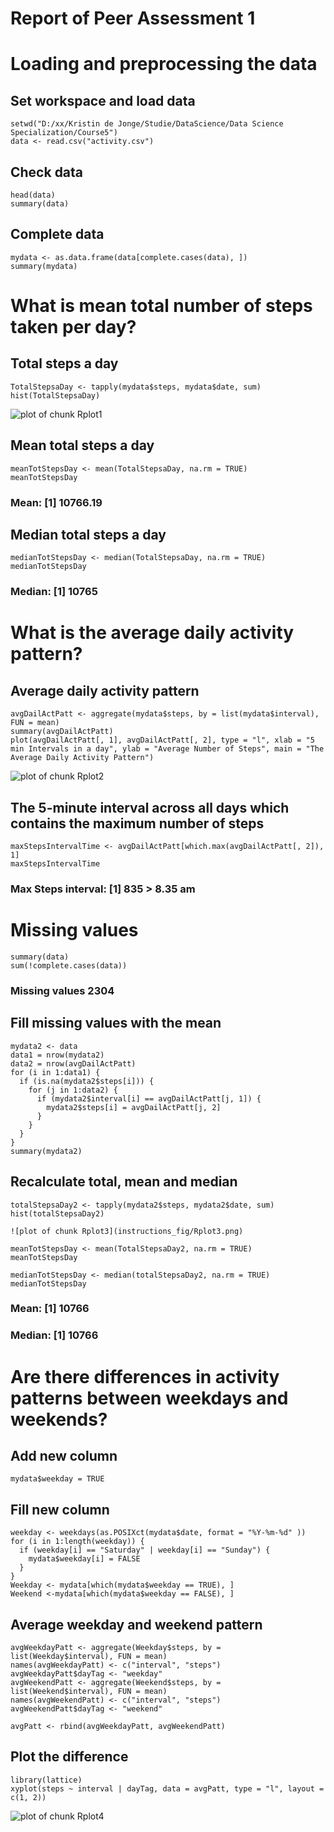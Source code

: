 # Report of Peer Assessment 1

# Loading and preprocessing the data

## Set workspace and load data

```{r loaddata, echo=TRUE}
setwd("D:/xx/Kristin de Jonge/Studie/DataScience/Data Science Specialization/Course5")
data <- read.csv("activity.csv")
```

## Check data
```{r checkdata, echo=TRUE}
head(data)
summary(data)
```

## Complete data
```{r completedata, echo=TRUE}
mydata <- as.data.frame(data[complete.cases(data), ])
summary(mydata)
```

# What is mean total number of steps taken per day?

## Total steps a day
```{r totalsteps, echo=TRUE}
TotalStepsaDay <- tapply(mydata$steps, mydata$date, sum)
hist(TotalStepsaDay)
```

![plot of chunk Rplot1](instructions_fig/Rplot1.png) 


## Mean total steps a day

```{r meantotalsteps, echo=TRUE}
meanTotStepsDay <- mean(TotalStepsaDay, na.rm = TRUE)
meanTotStepsDay
```
### Mean: [1] 10766.19

## Median total steps a day
```{r mediantotalsteps, echo=TRUE}
medianTotStepsDay <- median(TotalStepsaDay, na.rm = TRUE)
medianTotStepsDay
```
### Median: [1] 10765

# What is the average daily activity pattern?

## Average daily activity pattern
```{r averageDailyPattern, echo=TRUE}
avgDailActPatt <- aggregate(mydata$steps, by = list(mydata$interval), FUN = mean)
summary(avgDailActPatt)
plot(avgDailActPatt[, 1], avgDailActPatt[, 2], type = "l", xlab = "5 min Intervals in a day", ylab = "Average Number of Steps", main = "The Average Daily Activity Pattern")
```

![plot of chunk Rplot2](instructions_fig/Rplot2.png) 

## The 5-minute interval across all days which contains the maximum number of steps
```{r maxStepsInterval, echo=TRUE}
maxStepsIntervalTime <- avgDailActPatt[which.max(avgDailActPatt[, 2]), 1]
maxStepsIntervalTime
```
### Max Steps interval: [1] 835  > 8.35 am

# Missing values

```{r missing values, echo=TRUE}
summary(data)
sum(!complete.cases(data))
```
### Missing values 2304

## Fill missing values with the mean

```{r mean missing values, echo=TRUE}
mydata2 <- data
data1 = nrow(mydata2)
data2 = nrow(avgDailActPatt)
for (i in 1:data1) {
  if (is.na(mydata2$steps[i])) {
    for (j in 1:data2) {
      if (mydata2$interval[i] == avgDailActPatt[j, 1]) {
        mydata2$steps[i] = avgDailActPatt[j, 2]
      }
    } 
  }    
}
summary(mydata2)
```
## Recalculate total, mean and median

```{r totalsteps mv, echo=TRUE}
totalStepsaDay2 <- tapply(mydata2$steps, mydata2$date, sum)
hist(totalStepsaDay2)

![plot of chunk Rplot3](instructions_fig/Rplot3.png) 

meanTotStepsDay <- mean(TotalStepsaDay2, na.rm = TRUE)
meanTotStepsDay

medianTotStepsDay <- median(totalStepsaDay2, na.rm = TRUE)
medianTotStepsDay
```

### Mean: [1] 10766
### Median: [1] 10766

# Are there differences in activity patterns between weekdays and weekends?

## Add new column
```{r addcolumn, echo=TRUE}
mydata$weekday = TRUE
```

## Fill new column
```{r fillcolumn, echo=TRUE}
weekday <- weekdays(as.POSIXct(mydata$date, format = "%Y-%m-%d" ))
for (i in 1:length(weekday)) {
  if (weekday[i] == "Saturday" | weekday[i] == "Sunday") {
    mydata$weekday[i] = FALSE
  }
}
Weekday <- mydata[which(mydata$weekday == TRUE), ]
Weekend <-mydata[which(mydata$weekday == FALSE), ]
```

## Average weekday and weekend pattern
```{r averagepattern, echo=TRUE}
avgWeekdayPatt <- aggregate(Weekday$steps, by = list(Weekday$interval), FUN = mean)
names(avgWeekdayPatt) <- c("interval", "steps")
avgWeekdayPatt$dayTag <- "weekday"
avgWeekendPatt <- aggregate(Weekend$steps, by = list(Weekend$interval), FUN = mean)
names(avgWeekendPatt) <- c("interval", "steps")
avgWeekendPatt$dayTag <- "weekend"

avgPatt <- rbind(avgWeekdayPatt, avgWeekendPatt)
```

## Plot the difference

```{r difference, echo=TRUE}
library(lattice)
xyplot(steps ~ interval | dayTag, data = avgPatt, type = "l", layout = c(1, 2))
```
![plot of chunk Rplot4](instructions_fig/Rplot4.png) 

